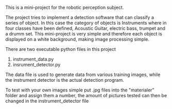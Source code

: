 This is a mini-project for the robotic perception subject.

The project tries to implement a detection software that can classify a series of object. In this case the category of objects is Instruments where in four classes have been defined, Acoustic Guitar, electric bass, trumpet and a drumm set.
This mini-project is very simple and therefore each object is displayed on a white background, making image processing simple.


There are two executable python files in this project
1. instrument_data.py
2. insrument_detector.py

The data file is used to generate data from various training images, while the instrument detector is the actual detection program. 

To test with your own images simple put .jpg files into the "materialer" folder and assign them a number, the amount of pictures tested can then be changed in the instrument_detector file